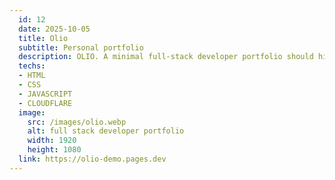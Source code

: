 ```yaml
---
  id: 12
  date: 2025-10-05
  title: Olio
  subtitle: Personal portfolio
  description: OLIO. A minimal full-stack developer portfolio should highlight your skills, projects, experience, and education concisely using clean HTML, CSS, and JavaScript.
  techs: 
  - HTML
  - CSS
  - JAVASCRIPT
  - CLOUDFLARE
  image:
    src: /images/olio.webp
    alt: full stack developer portfolio
    width: 1920
    height: 1080
  link: https://olio-demo.pages.dev
---
```

